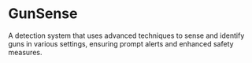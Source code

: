 # GunSense
A detection system that uses advanced techniques to sense and identify guns in various settings, ensuring prompt alerts and enhanced safety measures.
